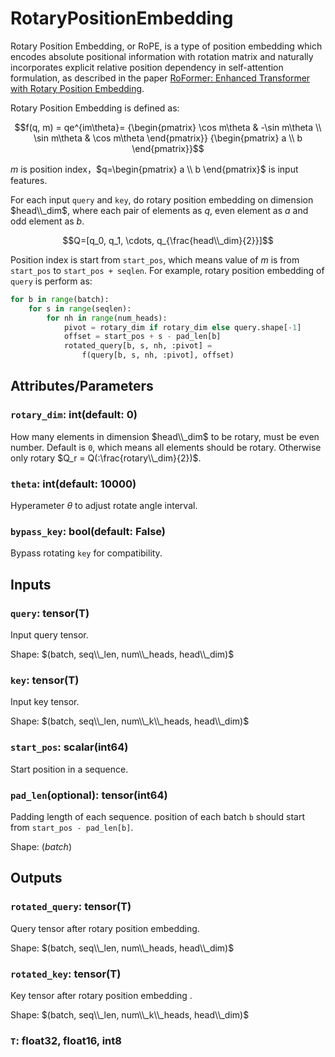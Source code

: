 # RotaryPositionEmbedding

Rotary Position Embedding, or RoPE, is a type of position embedding which encodes absolute positional information with rotation matrix and naturally incorporates explicit relative position dependency in self-attention formulation, as described in the paper [RoFormer: Enhanced Transformer with Rotary Position Embedding](https://arxiv.org/abs/2104.09864v4). 

Rotary Position Embedding is defined as:

$$f(q, m) = qe^{im\theta}= {\begin{pmatrix} \cos m\theta & -\sin m\theta \\
\sin m\theta & \cos m\theta \end{pmatrix}} {\begin{pmatrix} a \\ b \end{pmatrix}}$$

$m$ is position index，$q=\begin{pmatrix} a \\ b \end{pmatrix}$ is input features.

For each input `query` and `key`, do rotary position embedding on dimension $head\\_dim$, where each pair of elements as $q$, even element as $a$ and odd element as $b$.

$$Q=[q_0, q_1, \cdots, q_{\frac{head\\_dim}{2}}]$$

Position index is start from `start_pos`, which means value of $m$ is from `start_pos` to `start_pos + seqlen`. For example, rotary position embedding of `query` is perform as:

```python
for b in range(batch):
    for s in range(seqlen):
        for nh in range(num_heads):
            pivot = rotary_dim if rotary_dim else query.shape[-1]
            offset = start_pos + s - pad_len[b]
            rotated_query[b, s, nh, :pivot] =
                f(query[b, s, nh, :pivot], offset)
```

## Attributes/Parameters

### `rotary_dim`: int(default: 0)

How many elements in dimension $head\\_dim$ to be rotary, must be even number. Default is `0`, which means all elements should be rotary. Otherwise only rotary $Q_r = Q(:\frac{rotary\\_dim}{2})$.

### `theta`: int(default: 10000)

Hyperameter $\theta$ to adjust rotate angle interval.

### `bypass_key`: bool(default: False)

Bypass rotating `key` for compatibility.

## Inputs

### `query`: tensor(T)

Input query tensor.

Shape: $(batch, seq\\_len, num\\_heads, head\\_dim)$

### `key`: tensor(T)

Input key tensor.

Shape: $(batch, seq\\_len, num\\_k\\_heads, head\\_dim)$

### `start_pos`: scalar(int64)

Start position in a sequence.

### `pad_len`(optional): tensor(int64)

Padding length of each sequence. position of each batch `b` should start from `start_pos - pad_len[b]`.

Shape: $(batch)$

## Outputs

### `rotated_query`: tensor(T)

Query tensor after rotary position embedding.

Shape: $(batch, seq\\_len, num\\_heads, head\\_dim)$

### `rotated_key`: tensor(T)

Key tensor after rotary position embedding .

Shape: $(batch, seq\\_len, num\\_k\\_heads, head\\_dim)$

### `T`: float32, float16, int8
